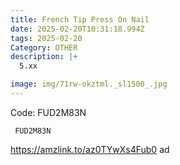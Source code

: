```yaml
---
title: French Tip Press On Nail
date: 2025-02-20T10:31:18.994Z
tags: 2025-02-20
Category: OTHER
description: |+
  5.xx

image: img/71rw-okztml._sl1500_.jpg
---
```

 Code: FUD2M83N

<pre class="language-javascript"><code

class="language-javascript"> FUD2M83N </code></pre> 

https://amzlink.to/az0TYwXs4Fub0  ad